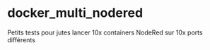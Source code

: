 # docker_multi_nodered
Petits tests pour jutes lancer 10x containers NodeRed sur 10x ports différents
